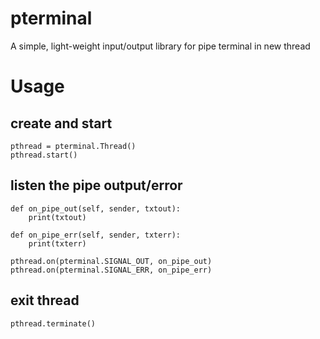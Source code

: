 # pterminal
A simple, light-weight input/output library for pipe terminal in new thread

# Usage
## create and start
```
pthread = pterminal.Thread()
pthread.start()
```

## listen the pipe output/error
```
def on_pipe_out(self, sender, txtout):
    print(txtout)

def on_pipe_err(self, sender, txterr):
    print(txterr)

pthread.on(pterminal.SIGNAL_OUT, on_pipe_out)
pthread.on(pterminal.SIGNAL_ERR, on_pipe_err)
```

## exit thread
```
pthread.terminate()
```